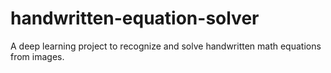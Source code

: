# handwritten-equation-solver
A deep learning project to recognize and solve handwritten math equations from images.
